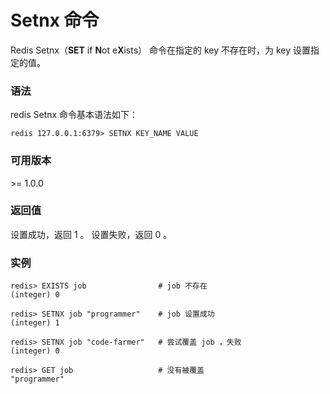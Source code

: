 # Setnx 命令

Redis Setnx（**SET** if **N**ot e**X**ists） 命令在指定的 key 不存在时，为 key 设置指定的值。

### 语法

redis Setnx 命令基本语法如下：

```
redis 127.0.0.1:6379> SETNX KEY_NAME VALUE
```

### 可用版本

\>= 1.0.0

### 返回值

设置成功，返回 1 。 设置失败，返回 0 。

### 实例

```
redis> EXISTS job                # job 不存在
(integer) 0

redis> SETNX job "programmer"    # job 设置成功
(integer) 1

redis> SETNX job "code-farmer"   # 尝试覆盖 job ，失败
(integer) 0

redis> GET job                   # 没有被覆盖
"programmer"
```